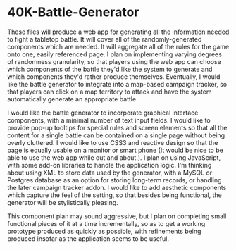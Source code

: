 40K-Battle-Generator
====================

These files will produce a web app for generating all the information needed to fight a tabletop battle.
It will cover all of the randomly-generated components which are needed.  It will aggregate all of the rules
for the game onto one, easily referenced page.  I plan on implementing varying degrees of randomness granularity, 
so that players using the web app can choose which components of the battle they'd like the system to generate and 
which components they'd rather produce themselves.  Eventually, I would like the battle generator to integrate into 
a map-based campaign tracker, so that players can click on a map territory to attack and have the system automatically
generate an appropriate battle.

I would like the battle generator to incorporate graphical interface components, with a minimal number of text input 
fields.  I would like to provide pop-up tooltips for special rules and screen elements so that all the content for a 
single battle can be contained on a single page without being overly cluttered.  I would like to use CSS3 and reactive
design so that the page is equally usable on a monitor or smart phone (It would be nice to be able to use the web app
while out and about.).  I plan on using JavaScript, with some add-on libraries to handle the application logic.  I'm
thinking about using XML to store data used by the generator, with a MySQL or Postgres database as an option for storing
long-term records, or handling the later campaign tracker addon.  I would like to add aesthetic components which capture
the feel of the setting, so that besides being functional, the generator will be stylistically pleasing.

This component plan may sound aggressive, but I plan on completing small functional pieces of it at a time incrementally,
so as to get a working prototype produced as quickly as possible, with refinements being produced insofar as the 
application seems to be useful.